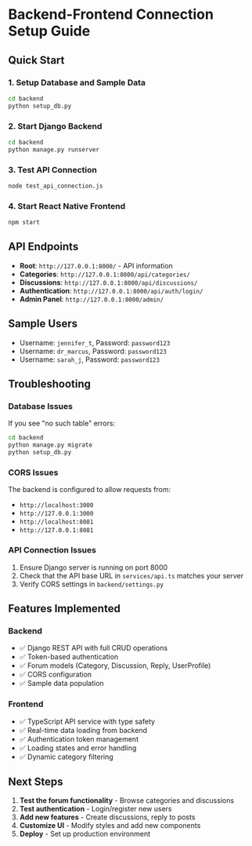 # Backend-Frontend Connection Setup Guide

## Quick Start

### 1. Setup Database and Sample Data
```bash
cd backend
python setup_db.py
```

### 2. Start Django Backend
```bash
cd backend
python manage.py runserver
```

### 3. Test API Connection
```bash
node test_api_connection.js
```

### 4. Start React Native Frontend
```bash
npm start
```

## API Endpoints

- **Root**: `http://127.0.0.1:8000/` - API information
- **Categories**: `http://127.0.0.1:8000/api/categories/`
- **Discussions**: `http://127.0.0.1:8000/api/discussions/`
- **Authentication**: `http://127.0.0.1:8000/api/auth/login/`
- **Admin Panel**: `http://127.0.0.1:8000/admin/`

## Sample Users
- Username: `jennifer_t`, Password: `password123`
- Username: `dr_marcus`, Password: `password123`
- Username: `sarah_j`, Password: `password123`

## Troubleshooting

### Database Issues
If you see "no such table" errors:
```bash
cd backend
python manage.py migrate
python setup_db.py
```

### CORS Issues
The backend is configured to allow requests from:
- `http://localhost:3000`
- `http://127.0.0.1:3000`
- `http://localhost:8081`
- `http://127.0.0.1:8081`

### API Connection Issues
1. Ensure Django server is running on port 8000
2. Check that the API base URL in `services/api.ts` matches your server
3. Verify CORS settings in `backend/settings.py`

## Features Implemented

### Backend
- ✅ Django REST API with full CRUD operations
- ✅ Token-based authentication
- ✅ Forum models (Category, Discussion, Reply, UserProfile)
- ✅ CORS configuration
- ✅ Sample data population

### Frontend
- ✅ TypeScript API service with type safety
- ✅ Real-time data loading from backend
- ✅ Authentication token management
- ✅ Loading states and error handling
- ✅ Dynamic category filtering

## Next Steps

1. **Test the forum functionality** - Browse categories and discussions
2. **Test authentication** - Login/register new users
3. **Add new features** - Create discussions, reply to posts
4. **Customize UI** - Modify styles and add new components
5. **Deploy** - Set up production environment
